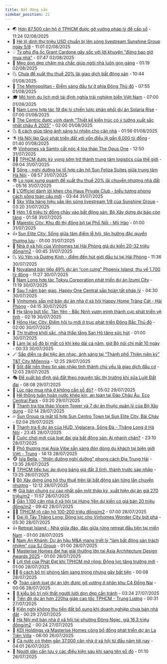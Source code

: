 ```yaml
---
title: Bất động sản
sidebar_position: 21
---
```


<!-- dantri-bat-dong-san:START -->
- 🌏 [Hơn 87.500 căn hộ ở TPHCM được gỡ vướng pháp lý để cấp sổ](https://dantri.com.vn/bat-dong-san/hon-87500-can-ho-o-tphcm-duoc-go-vuong-phap-ly-de-cap-so-20250802164546999.htm) - 11:24 02/08/2025
- 👹 [Hé lộ dinh thự triệu USD chuẩn bị lên sóng livestream Sunshine Group ngày 5/8](https://dantri.com.vn/bat-dong-san/he-lo-dinh-thu-trieu-usd-chuan-bi-len-song-livestream-sunshine-group-ngay-58-20250802180118364.htm) - 11:01 02/08/2025
- 💡 [Tỷ phú địa ốc Grant Cardone gây sốc với lời khuyên &quot;đừng bao giờ mua nhà&quot;](https://dantri.com.vn/bat-dong-san/ty-phu-dia-oc-grant-cardone-gay-soc-voi-loi-khuyen-dung-bao-gio-mua-nha-20250802123838726.htm) - 07:47 02/08/2025
- 🌋 [Mẹo dọn dẹp chậm mà chắc giúp ngôi nhà luôn gọn gàng](https://dantri.com.vn/bat-dong-san/meo-don-dep-cham-ma-chac-giup-ngoi-nha-luon-gon-gang-20250729234540583.htm) - 01:19 02/08/2025
- 🌜 [Chưa đề xuất thu thuế 20% lãi giao dịch bất động sản](https://dantri.com.vn/bat-dong-san/chua-de-xuat-thu-thue-20-lai-giao-dich-bat-dong-san-20250801173858812.htm) - 10:44 01/08/2025
- 💃 [The Metropolitan - Điểm sáng đầu tư ở phía Đông Thủ đô](https://dantri.com.vn/bat-dong-san/the-metropolitan-diem-sang-dau-tu-o-phia-dong-thu-do-20250801143155334.htm) - 07:55 01/08/2025
- 🎓 [Mô hình du lịch mới tái định nghĩa trải nghiệm biển Việt Nam](https://dantri.com.vn/bat-dong-san/mo-hinh-du-lich-moi-tai-dinh-nghia-trai-nghiem-bien-viet-nam-20250801135231839.htm) - 07:00 01/08/2025
- 🌝 [Nam Long hợp tác 19 đại lý chiến lược phân phối dự án Solaria Rise](https://dantri.com.vn/bat-dong-san/nam-long-hop-tac-19-dai-ly-chien-luoc-phan-phoi-du-an-solaria-rise-20250801134504436.htm) - 07:00 01/08/2025
- 🧐 [The Centric được vinh danh “Thiết kế kiến trúc có ý tưởng xuất sắc nhất châu Á 2025”](https://dantri.com.vn/bat-dong-san/the-centric-duoc-vinh-danh-thiet-ke-kien-truc-co-y-tuong-xuat-sac-nhat-chau-a-2025-20250731224321628.htm) - 02:00 01/08/2025
- 🌜 [8 cách giúp tăng ánh sáng tự nhiên cho căn nhà](https://dantri.com.vn/bat-dong-san/8-cach-giup-tang-anh-sang-tu-nhien-cho-can-nha-20250722162404565.htm) - 01:56 01/08/2025
- ⚗️ [Hà Nội lập Quỹ phát triển đất với vốn điều lệ gần 6.000 tỷ đồng](https://dantri.com.vn/bat-dong-san/ha-noi-lap-quy-phat-trien-dat-voi-von-dieu-le-gan-6000-ty-dong-20250801012351842.htm) - 01:40 01/08/2025
- 😎 [Vinhomes và Samty cất nóc 4 tòa tháp The Opus One](https://dantri.com.vn/bat-dong-san/vinhomes-va-samty-cat-noc-4-toa-thap-the-opus-one-20250731190723738.htm) - 12:50 31/07/2025
- 🧑‍🏫 [TPHCM được kỳ vọng sớm trở thành trung tâm logistics của thế giới](https://dantri.com.vn/bat-dong-san/tphcm-duoc-ky-vong-som-tro-thanh-trung-tam-logistics-cua-the-gioi-20250731155810246.htm) - 09:04 31/07/2025
- 💪 [Sống - nghỉ dưỡng tại tổ hợp căn hộ Sun Feliza Suites giữa trung tâm Hà Nội](https://dantri.com.vn/bat-dong-san/song-nghi-duong-tai-to-hop-can-ho-sun-feliza-suites-giua-trung-tam-ha-noi-20250731154030729.htm) - 08:57 31/07/2025
- 😎 [Lo ngại xung quanh đề xuất thu thuế 20% lãi chuyển nhượng nhà đất](https://dantri.com.vn/bat-dong-san/lo-ngai-xung-quanh-de-xuat-thu-thue-20-lai-chuyen-nhuong-nha-dat-20250730141722247.htm) - 05:16 31/07/2025
- 🧠 [L&#39;Officiel dành lời khen cho Haus Private Club - biểu tượng phong cách sống toàn cầu mới](https://dantri.com.vn/bat-dong-san/lofficiel-danh-loi-khen-cho-haus-private-club-bieu-tuong-phong-cach-song-toan-cau-moi-20250731103411822.htm) - 03:44 31/07/2025
- 🧰 [Sky Villa hàng hiệu sắp lên sóng livestream 1/8 của Sunshine Group](https://dantri.com.vn/bat-dong-san/sky-villa-hang-hieu-sap-len-song-livestream-18-cua-sunshine-group-20250731095118268.htm) - 03:20 31/07/2025
- 🤩 [Hơn 1,6 triệu tỷ đồng chảy vào bất động sản, Bộ Xây dựng dự báo còn tăng](https://dantri.com.vn/bat-dong-san/hon-16-trieu-ty-dong-chay-vao-bat-dong-san-bo-xay-dung-du-bao-con-tang-20250731015507948.htm) - 01:58 31/07/2025
- 🦆 [Majestic City: Khu đô thị đồng bộ tại Phố Nối - Mỹ Hào](https://dantri.com.vn/bat-dong-san/majestic-city-khu-do-thi-dong-bo-tai-pho-noi-my-hao-20250730230540001.htm) - 01:00 31/07/2025
- 👍 [Sun Elite City: Sống giữa tâm điểm lễ hội, tận hưởng đặc quyền thượng lưu](https://dantri.com.vn/bat-dong-san/sun-elite-city-song-giua-tam-diem-le-hoi-tan-huong-dac-quyen-thuong-luu-20250730225957745.htm) - 01:00 31/07/2025
- 🙉 [Nhà ở xã hội của Vinhomes tại Hải Phòng giá dự kiến 20-32 triệu đồng/m2](https://dantri.com.vn/bat-dong-san/nha-o-xa-hoi-cua-vinhomes-tai-hai-phong-gia-du-kien-20-32-trieu-dongm2-20250730121004350.htm) - 00:45 31/07/2025
- 🌜 [Vũ Yên và Dương Kinh - điểm đến hút giới đầu tư tại Hải Phòng](https://dantri.com.vn/bat-dong-san/vu-yen-va-duong-kinh-diem-den-hut-gioi-dau-tu-tai-hai-phong-20250730182553987.htm) - 11:36 30/07/2025
- 🌋 [Novaland bán tiếp 49% dự án “con cưng” Phoenix Island, thu về 1.700 tỷ đồng](https://dantri.com.vn/bat-dong-san/novaland-ban-tiep-49-du-an-con-cung-phoenix-island-thu-ve-1700-ty-dong-20250730155924561.htm) - 11:27 30/07/2025
- 🥰 [Nam Long hơp tác Tokyu Corporation phát triển dự án Izumi City](https://dantri.com.vn/bat-dong-san/nam-long-hop-tac-tokyu-corporation-phat-trien-du-an-izumi-city-20250730181056161.htm) - 11:19 30/07/2025
- 💯 [Sau 1 năm bàn giao, Happy One Central sắp hoàn tất pháp lý](https://dantri.com.vn/bat-dong-san/sau-1-nam-ban-giao-happy-one-central-sap-hoan-tat-phap-ly-20250730104906135.htm) - 04:30 30/07/2025
- 🤩 [Vinhomes sắp mở bán dự án nhà ở xã hội Happy Home Tràng Cát - Hải Phòng](https://dantri.com.vn/bat-dong-san/vinhomes-sap-mo-ban-du-an-nha-o-xa-hoi-happy-home-trang-cat-hai-phong-20250730105559032.htm) - 04:15 30/07/2025
- 💄 [Hạ tầng bứt tốc, Tân Yên - Bắc Ninh vươn mình thành cực phát triển vệ tinh](https://dantri.com.vn/bat-dong-san/ha-tang-but-toc-tan-yen-bac-ninh-vuon-minh-thanh-cuc-phat-trien-ve-tinh-20250730091301997.htm) - 02:19 30/07/2025
- 🦍 [Hồng Hạc City: Điểm hội tụ mới ở trục phát triển Đông Bắc Thủ đô](https://dantri.com.vn/bat-dong-san/hong-hac-city-diem-hoi-tu-moi-o-truc-phat-trien-dong-bac-thu-do-20250729230246252.htm) - 02:00 30/07/2025
- 🎡 [Thị trường khởi sắc, nhà thấp tầng San Hô tăng sức hút](https://dantri.com.vn/bat-dong-san/thi-truong-khoi-sac-nha-thap-tang-san-ho-tang-suc-hut-20250729211643162.htm) - 01:00 30/07/2025
- 🐎 [Làm lại sổ đỏ bị mất có khi kéo dài cả năm, giờ Bộ nói chỉ mất 10 ngày](https://dantri.com.vn/bat-dong-san/lam-lai-so-do-bi-mat-co-khi-keo-dai-ca-nam-gio-bo-noi-chi-mat-10-ngay-20250730015334140.htm) - 00:33 30/07/2025
- 🪄 [Sắp diễn ra đại tiệc âm nhạc, ánh sáng tại “Thành phố Thiên niên kỷ” T&amp;T City Millennia](https://dantri.com.vn/bat-dong-san/sap-dien-ra-dai-tiec-am-nhac-anh-sang-tai-thanh-pho-thien-nien-ky-tt-city-millennia-20250729191022259.htm) - 12:25 29/07/2025
- 💼 [Sốt đất nền theo tin sáp nhập tỉnh thành chủ yếu là giao dịch đầu cơ](https://dantri.com.vn/bat-dong-san/sot-dat-nen-theo-tin-sap-nhap-tinh-thanh-chu-yeu-la-giao-dich-dau-co-20250729151807499.htm) - 12:03 29/07/2025
- 🎭 [Đề xuất bỏ định giá đất theo nguyên tắc thị trường khi sửa Luật Đất đai](https://dantri.com.vn/bat-dong-san/de-xuat-bo-dinh-gia-dat-theo-nguyen-tac-thi-truong-khi-sua-luat-dat-dai-20250729144555346.htm) - 08:08 29/07/2025
- 🐻 [Lúc nào mua nhà ở không cần sổ đỏ?](https://dantri.com.vn/bat-dong-san/luc-nao-mua-nha-o-khong-can-so-do-20250729111458344.htm) - 05:02 29/07/2025
- 💃 [Hệ thống tuần hoàn nước khép kín, an toàn tại Đảo Châu Âu, Eco Central Park](https://dantri.com.vn/bat-dong-san/he-thong-tuan-hoan-nuoc-khep-kin-an-toan-tai-dao-chau-au-eco-central-park-20250729095638544.htm) - 03:20 29/07/2025
- 🦣 [Thanh tra tòa tháp Vicem Tower và 7 dự án thuộc quản lý của Bộ Xây dựng](https://dantri.com.vn/bat-dong-san/thanh-tra-toa-thap-vicem-tower-va-7-du-an-thuoc-quan-ly-cua-bo-xay-dung-20250728232452064.htm) - 02:14 29/07/2025
- 🔥 [Sun Group ra mắt tổ hợp Sun Centro Town tại Sun Elite City, Bãi Cháy](https://dantri.com.vn/bat-dong-san/sun-group-ra-mat-to-hop-sun-centro-town-tai-sun-elite-city-bai-chay-20250729085310529.htm) - 02:04 29/07/2025
- 🤩 [Thanh tra 6 dự án của HUD, Viglacera, Sông Đà - Thăng Long ở Hà Nội](https://dantri.com.vn/bat-dong-san/thanh-tra-6-du-an-cua-hud-viglacera-song-da-thang-long-o-ha-noi-20250729015653749.htm) - 23:45 28/07/2025
- 🥳 [Cuộc chơi mới của loạt đại gia bất động sản: Ai nhanh chân?](https://dantri.com.vn/bat-dong-san/cuoc-choi-moi-cua-loat-dai-gia-bat-dong-san-ai-nhanh-chan-20250728111519643.htm) - 23:10 28/07/2025
- 🤗 [Phố thương mại Asia Vibe sẵn sàng đón dòng du khách tại biên giới Việt - Trung](https://dantri.com.vn/bat-dong-san/pho-thuong-mai-asia-vibe-san-sang-don-dong-du-khach-tai-bien-gioi-viet-trung-20250728205041046.htm) - 14:13 28/07/2025
- 🐵 [Isla Bella - “thiên đường nghỉ dưỡng” phong cách Địa Trung Hải](https://dantri.com.vn/bat-dong-san/isla-bella-thien-duong-nghi-duong-phong-cach-dia-trung-hai-20250728203136724.htm) - 13:35 28/07/2025
- 🤖 [TPHCM tiếp tục áp dụng bảng giá đất 3 tỉnh, thành trước sáp nhập](https://dantri.com.vn/bat-dong-san/tphcm-tiep-tuc-ap-dung-bang-gia-dat-3-tinh-thanh-truoc-sap-nhap-20250728200133120.htm) - 13:25 28/07/2025
- 👺 [Bộ Xây dựng ủng hộ thu thuế trên lãi bất động sản từng lần chuyển nhượng](https://dantri.com.vn/bat-dong-san/bo-xay-dung-ung-ho-thu-thue-tren-lai-bat-dong-san-tung-lan-chuyen-nhuong-20250728191054478.htm) - 12:12 28/07/2025
- 😎 [Giá bán chung cư cao nhất gần một thập kỷ, xuất hiện dự án giá 270 triệu/m2](https://dantri.com.vn/bat-dong-san/gia-ban-chung-cu-cao-nhat-gan-mot-thap-ky-xuat-hien-du-an-gia-270-trieum2-20250728183050583.htm) - 11:57 28/07/2025
- 🤠 [Gần 1.100 căn nhà ở xã hội tại Hưng Yên dự kiến có giá bán 20 triệu đồng/m2](https://dantri.com.vn/bat-dong-san/gan-1100-can-nha-o-xa-hoi-tai-hung-yen-du-kien-co-gia-ban-20-trieu-dongm2-20250728162050176.htm) - 09:42 28/07/2025
- 👨‍🏫 [TPHCM rộ căn hộ 100-200 triệu đồng/m2](https://dantri.com.vn/bat-dong-san/tphcm-ro-can-ho-100-200-trieu-dongm2-20250728063105806.htm) - 07:00 28/07/2025
- 🧰 [Đại lộ Tây Thăng Long: Động lực cho Vinhomes Wonder City bứt phá](https://dantri.com.vn/bat-dong-san/dai-lo-tay-thang-long-dong-luc-cho-vinhomes-wonder-city-but-pha-20250728121313259.htm) - 05:30 28/07/2025
- 👍 [Retreat Island - Nhà giữa đảo, đảo giữa rừng retreat đầu tiên tại miền Nam](https://dantri.com.vn/bat-dong-san/retreat-island-nha-giua-dao-dao-giua-rung-retreat-dau-tien-tai-mien-nam-20250727152531426.htm) - 01:00 28/07/2025
- 🌈 [Nam An Khánh: Dự án hậu M&amp;A mang triết lý “làm bất động sản trách nhiệm” của SJ Group](https://dantri.com.vn/bat-dong-san/nam-an-khanh-du-an-hau-ma-mang-triet-ly-lam-bat-dong-san-trach-nhiem-cua-sj-group-20250727151817548.htm) - 01:00 28/07/2025
- 🐲 [Masterise Homes đạt hai giải thưởng lớn tại Asia Architecture Design Awards 2025](https://dantri.com.vn/bat-dong-san/masterise-homes-dat-hai-giai-thuong-lon-tai-asia-architecture-design-awards-2025-20250727075111739.htm) - 01:00 28/07/2025
- 💄 [Lợi thế của Phát Đạt khi TPHCM mở rộng: Động lực tăng trưởng mới](https://dantri.com.vn/bat-dong-san/loi-the-cua-phat-dat-khi-tphcm-mo-rong-dong-luc-tang-truong-moi-20250725183440626.htm) - 01:00 28/07/2025
- 👨‍🏫 [6 cách bố trí phòng tắm sang trọng nhưng gây bất tiện](https://dantri.com.vn/bat-dong-san/6-cach-bo-tri-phong-tam-sang-trong-nhung-gay-bat-tien-20250724140552493.htm) - 00:08 28/07/2025
- 🐵 [Toàn cảnh loạt dự án lớn được gỡ vướng ở phân khu C4 Đồng Nai](https://dantri.com.vn/bat-dong-san/toan-canh-loat-du-an-lon-duoc-go-vuong-o-phan-khu-c4-dong-nai-20250719155821275.htm) - 00:06 28/07/2025
- 🎉 [8 kiểu bố trí nội thất người lười dọn dẹp cần tránh](https://dantri.com.vn/bat-dong-san/8-kieu-bo-tri-noi-that-nguoi-luoi-don-dep-can-tranh-20250724145957259.htm) - 03:24 27/07/2025
- 💫 [Tiến độ dự án hơn 220ha giáp cao tốc TPHCM - Trung Lương](https://dantri.com.vn/bat-dong-san/tien-do-du-an-hon-220ha-giap-cao-toc-tphcm-trung-luong-20250720121313496.htm) - 00:31 27/07/2025
- 🦄 [Kiến nghị không thu tiền đất bổ sung khi doanh nghiệp chưa bán nhà đất](https://dantri.com.vn/bat-dong-san/kien-nghi-khong-thu-tien-dat-bo-sung-khi-doanh-nghiep-chua-ban-nha-dat-20250726220944842.htm) - 00:29 27/07/2025
- 🌮 [Hà Nội mở bán nhà ở xã hội tại phường Đông Ngạc, giá 16,3 triệu đồng/m2](https://dantri.com.vn/bat-dong-san/ha-noi-mo-ban-nha-o-xa-hoi-tai-phuong-dong-ngac-gia-163-trieu-dongm2-20250727064224135.htm) - 00:24 27/07/2025
- 💯 [KDI Holdings và Masterise Homes công bố đồng phát triển dự án La Tiên Villa](https://dantri.com.vn/bat-dong-san/kdi-holdings-va-masterise-homes-cong-bo-dong-phat-trien-du-an-la-tien-villa-20250726105704558.htm) - 06:00 26/07/2025
- 🌊 [Cả nước có thêm gần 37.000 căn nhà ở xã hội từ đầu năm tới nay](https://dantri.com.vn/bat-dong-san/ca-nuoc-co-them-gan-37000-can-nha-o-xa-hoi-tu-dau-nam-toi-nay-20250726104152785.htm) - 04:01 26/07/2025
- 🤖 [Người dân cần lưu ý các điều kiện sau khi sang tên sổ đỏ](https://dantri.com.vn/bat-dong-san/nguoi-dan-can-luu-y-cac-dieu-kien-sau-khi-sang-ten-so-do-20250726012553935.htm) - 01:10 26/07/2025<!-- dantri-bat-dong-san:END -->
